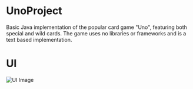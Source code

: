 # UnoProject
Basic Java implementation of the popular card game "Uno", featuring both special and wild cards. The game uses no libraries or frameworks and is a text based implementation.
# UI
![UI Image](https://cdn.discordapp.com/attachments/1105818213159288854/1123180513960661012/image.png)
